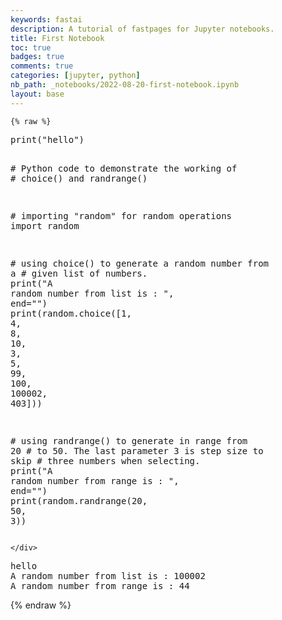 ```yaml
---
keywords: fastai
description: A tutorial of fastpages for Jupyter notebooks.
title: First Notebook
toc: true 
badges: true
comments: true
categories: [jupyter, python]
nb_path: _notebooks/2022-08-20-first-notebook.ipynb
layout: base
---
```


<!--
#################################################
### THIS FILE WAS AUTOGENERATED! DO NOT EDIT! ###
#################################################
# file to edit: _notebooks/2022-08-20-first-notebook.ipynb
-->

<div class="container" id="notebook-container">
        
    {% raw %}
    
<div class="cell border-box-sizing code_cell rendered">
<div class="input">

<div class="inner_cell">
    <div class="input_area">
<div class=" highlight hl-python"><pre><span></span><span class="nb">print</span><span class="p">(</span><span class="s2">&quot;hello&quot;</span><span class="p">)</span>

<span class="c1"># Python code to demonstrate the working of</span>
<span class="c1"># choice() and randrange()</span>

<span class="c1"># importing &quot;random&quot; for random operations</span>
<span class="kn">import</span> <span class="nn">random</span>

<span class="c1"># using choice() to generate a random number from a</span>
<span class="c1"># given list of numbers.</span>
<span class="nb">print</span><span class="p">(</span><span class="s2">&quot;A random number from list is : &quot;</span><span class="p">,</span> <span class="n">end</span><span class="o">=</span><span class="s2">&quot;&quot;</span><span class="p">)</span>
<span class="nb">print</span><span class="p">(</span><span class="n">random</span><span class="o">.</span><span class="n">choice</span><span class="p">([</span><span class="mi">1</span><span class="p">,</span> <span class="mi">4</span><span class="p">,</span> <span class="mi">8</span><span class="p">,</span> <span class="mi">10</span><span class="p">,</span> <span class="mi">3</span><span class="p">,</span> <span class="mi">5</span><span class="p">,</span> <span class="mi">99</span><span class="p">,</span> <span class="mi">100</span><span class="p">,</span> <span class="mi">100002</span><span class="p">,</span> <span class="mi">403</span><span class="p">]))</span>

<span class="c1"># using randrange() to generate in range from 20</span>
<span class="c1"># to 50. The last parameter 3 is step size to skip</span>
<span class="c1"># three numbers when selecting.</span>
<span class="nb">print</span><span class="p">(</span><span class="s2">&quot;A random number from range is : &quot;</span><span class="p">,</span> <span class="n">end</span><span class="o">=</span><span class="s2">&quot;&quot;</span><span class="p">)</span>
<span class="nb">print</span><span class="p">(</span><span class="n">random</span><span class="o">.</span><span class="n">randrange</span><span class="p">(</span><span class="mi">20</span><span class="p">,</span> <span class="mi">50</span><span class="p">,</span> <span class="mi">3</span><span class="p">))</span>
</pre></div>

    </div>
</div>
</div>

<div class="output_wrapper">
<div class="output">

<div class="output_area">

<div class="output_subarea output_stream output_stdout output_text">
<pre>hello
A random number from list is : 100002
A random number from range is : 44
</pre>
</div>
</div>

</div>
</div>

</div>
    {% endraw %}

</div>
 

